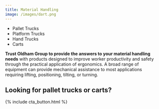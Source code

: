 ```yaml
---
title: Material Handling
image: /images/dart.png
---
```

- Pallet Trucks
- Platform Trucks
- Hand Trucks
- Carts
<!-- split -->
**Trust Oldham Group to provide the answers to your material handling needs** with products designed to improve worker productivity and safety through the practical application of ergonomics. A broad range of equipment can provide mechanical assistance to  most applications requiring lifting, positioning, tilting, or turning.

## Looking for pallet trucks or carts?
{% include cta_button.html %}
